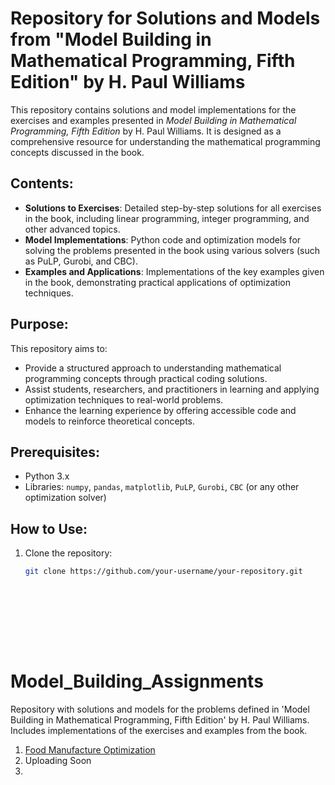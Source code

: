 # Repository for Solutions and Models from "Model Building in Mathematical Programming, Fifth Edition" by H. Paul Williams

This repository contains solutions and model implementations for the exercises and examples presented in *Model Building in Mathematical Programming, Fifth Edition* by H. Paul Williams. It is designed as a comprehensive resource for understanding the mathematical programming concepts discussed in the book.

## Contents:
- **Solutions to Exercises**: Detailed step-by-step solutions for all exercises in the book, including linear programming, integer programming, and other advanced topics.
- **Model Implementations**: Python code and optimization models for solving the problems presented in the book using various solvers (such as PuLP, Gurobi, and CBC).
- **Examples and Applications**: Implementations of the key examples given in the book, demonstrating practical applications of optimization techniques.
  
## Purpose:
This repository aims to:
- Provide a structured approach to understanding mathematical programming concepts through practical coding solutions.
- Assist students, researchers, and practitioners in learning and applying optimization techniques to real-world problems.
- Enhance the learning experience by offering accessible code and models to reinforce theoretical concepts.

## Prerequisites:
- Python 3.x
- Libraries: `numpy`, `pandas`, `matplotlib`, `PuLP`, `Gurobi`, `CBC` (or any other optimization solver)

## How to Use:
1. Clone the repository:
   ```bash
   git clone https://github.com/your-username/your-repository.git










# Model_Building_Assignments
Repository with solutions and models for the problems defined in 'Model Building in Mathematical Programming, Fifth Edition' by H. Paul Williams. Includes implementations of the exercises and examples from the book.

1. [Food Manufacture Optimization](https://food-manufacture.streamlit.app/)
2. Uploading Soon
3. 

